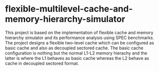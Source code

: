 # flexible-multilevel-cache-and-memory-hierarchy-simulator

This project is based on the implementation of flexible cache and memory hierarchy simulator and its performance analysis using SPEC benchmarks. The project designs a flexible two-level cache which can be configured as basic cache and also as decoupled sectored cache. The basic cache configuration is nothing but the normal L1-L2 memory hierachy and the latter is where the L1 behaves as basic cache whereas the L2 behave as cache in decoupled sectored format. 
